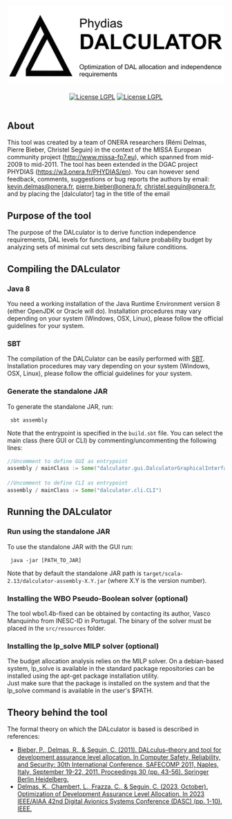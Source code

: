 <div style="text-align: center;">
        <picture>
                <img src="dalculatorLogo.png" alt="Library Banner">
        </picture>
</div>
<br>

<!-- Badge section -->
<div style="text-align: center;">
   <a href="https://github.com/onera/pml-analyzer/blob/master/README.md">
        <img alt="License LGPL" src="https://img.shields.io/badge/scala-2.13.4+-red"></a>
   <a href="https://github.com/onera/pml-analyzer/LICENSE">
        <img alt="License LGPL" src="https://img.shields.io/badge/License-LGPLv2.1-efefef"></a>
</div>
<br>

## About
This tool was created by a team of ONERA researchers (Rémi Delmas, Pierre Bieber, Christel Seguin) in the context of the MISSA European community project (http://www.missa-fp7.eu), which spanned from mid-2009 to mid-2011.
The tool has been extended in the DGAC project PHYDIAS (https://w3.onera.fr/PHYDIAS/en).
You can however send feedback, comments, suggestions or bug reports the authors by email: kevin.delmas@onera.fr, pierre.bieber@onera.fr, christel.seguin@onera.fr, and by placing the  [dalculator] tag in the title of the email
## Purpose of the tool
The purpose of the DALculator is to derive function independence requirements, DAL levels for functions, and failure probability budget by analyzing sets of minimal cut sets describing failure conditions.

## Compiling the DALculator 
### Java 8

You need a working installation of the Java Runtime Environment
version 8 (either OpenJDK or Oracle will do).  Installation procedures
may vary depending on your system (Windows, OSX, Linux), please follow
the official guidelines for your system.

### SBT

The compilation of the DALCulator can be easily performed
with [SBT](https://www.scala-sbt.org/). Installation procedures may vary depending on your system (Windows, OSX, Linux),
please follow the official guidelines for your system.

### Generate the standalone JAR 
To generate the standalone JAR, run:
```sbtshell
 sbt assembly
```

Note that the entrypoint is specified in the `build.sbt` file.
You can select the main class (here GUI or CLI) by commenting/uncommenting the following lines:
```scala
//Uncomment to define GUI as entrypoint
assembly / mainClass := Some("dalculator.gui.DalculatorGraphicalInterface")

//Uncomment to define CLI as entrypoint
assembly / mainClass := Some("dalculator.cli.CLI")
```

## Running the DALculator

### Run using the standalone JAR
To use the standalone JAR with the GUI run:
```shell
 java -jar [PATH_TO_JAR]
```
Note that by default the standalone JAR path is `target/scala-2.13/dalculator-assembly-X.Y.jar` (where X.Y is the version number).

### Installing the WBO Pseudo-Boolean solver (optional)
The tool wbo1.4b-fixed can be obtained by contacting its author, Vasco Manquinho from INESC-ID in Portugal. 
The binary of the solver must be placed in the `src/resources` folder.

### Installing the lp_solve MILP solver (optional)

The budget allocation analysis relies on the MILP solver.
On a debian-based system, lp_solve is available in the standard package repositories can be  installed using the apt-get package installation utility.  
Just make sure that the package is installed on the system and that the lp_solve command is available in the user's $PATH.


## Theory behind the tool
The formal theory on which the DALculator is based is described in references:
* [Bieber, P., Delmas, R., & Seguin, C. (2011). DALculus–theory and tool for development assurance level allocation. In Computer Safety, Reliability, and Security: 30th International Conference, SAFECOMP 2011, Naples, Italy, September 19-22, 2011. Proceedings 30 (pp. 43-56). Springer Berlin Heidelberg.](https://link.springer.com/content/pdf/10.1007/978-3-642-24270-0_4.pdf)
* [Delmas, K., Chambert, L., Frazza, C., & Seguin, C. (2023, October). Optimization of Development Assurance Level Allocation. In 2023 IEEE/AIAA 42nd Digital Avionics Systems Conference (DASC) (pp. 1-10). IEEE.](https://hal.science/hal-04313961/document)